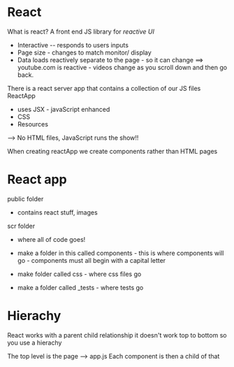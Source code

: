 # React

What is react?
A front end JS library for *reactive UI*
 - Interactive -- responds to users inputs
 - Page size - changes to match monitor/ display
 - Data loads reactively separate to the page - so it can change ==> youtube.com is reactive - videos change as you scroll down and then go back. 

 There is a react server app that contains a collection of our JS files
 ReactApp
 - uses JSX - javaScript enhanced
 - CSS
 - Resources

 --> No HTML files, JavaScript runs the show!!

 When creating reactApp we create components rather than HTML pages

 # React app
 public folder 
  - contains react stuff, images 

scr folder
 - where all of code goes!

 - make a folder in this called components - this is where components will go
        - components must all begin with a capital letter
 - make  folder called css - where css files go
 - make a folder called _tests - where tests go

 # Hierachy

 React works with a parent child relationship
    it doesn't work top to bottom so you use a hierachy

The top level is the page --> app.js
Each component is then a child of that


